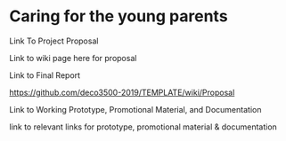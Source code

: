 # Caring for the young parents

Link To Project Proposal

Link to wiki page here for proposal

Link to Final Report

https://github.com/deco3500-2019/TEMPLATE/wiki/Proposal

Link to Working Prototype, Promotional Material, and Documentation

link to relevant links for prototype, promotional material & documentation

